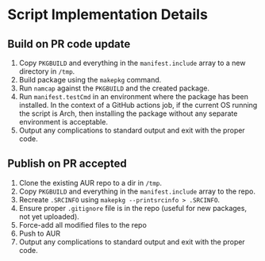 # Script Implementation Details

## Build on PR code update

1. Copy `PKGBUILD` and everything in the `manifest.include` array to a new directory in `/tmp`.
2. Build package using the `makepkg` command.
3. Run `namcap` against the `PKGBUILD` and the created package.
4. Run `manifest.testCmd` in an environment where the package has been installed. In the context of a GitHub actions job, if the current OS running the script is Arch, then installing the package without any separate environment is acceptable.
5. Output any complications to standard output and exit with the proper code.

## Publish on PR accepted

1. Clone the existing AUR repo to a dir in `/tmp`.
2. Copy `PKGBUILD` and everything in the `manifest.include` array to the repo.
3. Recreate `.SRCINFO` using `makepkg --printsrcinfo > .SRCINFO`.
4. Ensure proper `.gitignore` file is in the repo (useful for new packages, not yet uploaded).
5. Force-add all modified files to the repo
6. Push to AUR
7. Output any complications to standard output and exit with the proper code.
